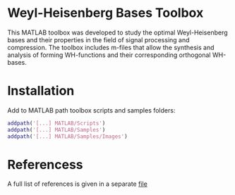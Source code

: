 # Weyl-Heisenberg Bases Toolbox

This MATLAB toolbox was developed to study the optimal Weyl-Heisenberg bases and their properties in the field of signal processing and compression. The toolbox includes m-files that allow the synthesis and analysis of forming WH-functions and their corresponding orthogonal WH-bases.

# Installation
Add to MATLAB path toolbox scripts and samples folders:  
```matlab  
addpath('[...] MATLAB/Scripts')  
addpath('[...] MATLAB/Samples')  
addpath('[...] MATLAB/Samples/Images')  
```

# Referencess
A full list of references is given in a separate [file](https://github.com/asiryan/Weyl-Heisenberg-Bases-Toolbox/blob/master/References.pdf)
